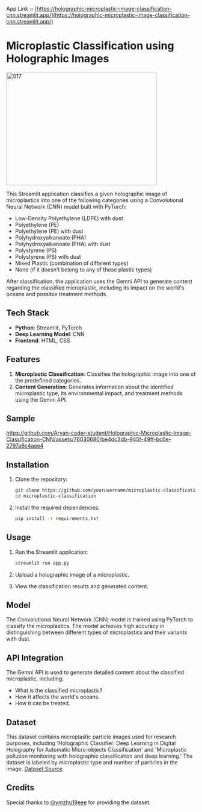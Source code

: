 App Link :- [https://holographic-microplastic-image-classification-cnn.streamlit.app/](https://holographic-microplastic-image-classification-cnn.streamlit.app/)

# Microplastic Classification using Holographic Images
<img src="https://github.com/Aryan-coder-student/Holographic-Microplastic-Image-Classification-CNN/assets/76030680/425c3a6c-4533-41e1-bc7f-ae1db8db74bd" alt="017" width="400" height="300">


This Streamlit application classifies a given holographic image of microplastics into one of the following categories using a Convolutional Neural Network (CNN) model built with PyTorch:

- Low-Density Polyethylene (LDPE) with dust
- Polyethylene (PE)
- Polyethylene (PE) with dust
- Polyhydroxyalkanoate (PHA)
- Polyhydroxyalkanoate (PHA) with dust
- Polystyrene (PS)
- Polystyrene (PS) with dust
- Mixed Plastic (combination of different types)
- None (if it doesn't belong to any of these plastic types)

After classification, the application uses the Gemni API to generate content regarding the classified microplastic, including its impact on the world's oceans and possible treatment methods.

## Tech Stack

- **Python**: Streamlit, PyTorch
- **Deep Learning Model**: CNN
- **Frontend**: HTML, CSS

## Features

1. **Microplastic Classification**: Classifies the holographic image into one of the predefined categories.
2. **Content Generation**: Generates information about the identified microplastic type, its environmental impact, and treatment methods using the Gemni API.
## Sample



https://github.com/Aryan-coder-student/Holographic-Microplastic-Image-Classification-CNN/assets/76030680/be4dc3db-945f-49ff-bc0e-2797a6c4aee4



## Installation

1. Clone the repository:
    ```sh
    git clone https://github.com/yourusername/microplastic-classification.git
    cd microplastic-classification
    ```
3. Install the required dependencies:
    ```sh
    pip install -r requirements.txt
    ```
## Usage

1. Run the Streamlit application:
    ```sh
    streamlit run app.py
    ```

2. Upload a holographic image of a microplastic.

3. View the classification results and generated content.

## Model

The Convolutional Neural Network (CNN) model is trained using PyTorch to classify the microplastics. The model achieves high accuracy in distinguishing between different types of microplastics and their variants with dust.

## API Integration

The Gemni API is used to generate detailed content about the classified microplastic, including:

- What is the classified microplastic?
- How it affects the world's oceans.
- How it can be treated.


## Dataset

This dataset contains microplastic particle images used for research purposes, including 'Holographic Classifier: Deep Learning in Digital Holography for Automatic Micro-objects Classification' and 'Microplastic pollution monitoring with holographic classification and deep learning.' The dataset is labeled by microplastic type and number of particles in the image.
[Dataset Source](https://github.com/ymzhu19eee/dataset_microplastics)


## Credits

Special thanks to [@ymzhu19eee](https://github.com/ymzhu19eee) for providing the dataset.
